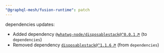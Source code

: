 ```yaml
---
"@graphql-mesh/fusion-runtime": patch
---
```

dependencies updates:
  - Added dependency [`@whatwg-node/disposablestack@^0.0.1` ↗︎](https://www.npmjs.com/package/@whatwg-node/disposablestack/v/0.0.1) (to `dependencies`)
  - Removed dependency [`disposablestack@^1.1.6` ↗︎](https://www.npmjs.com/package/disposablestack/v/1.1.6) (from `dependencies`)
